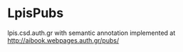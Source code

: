 # LpisPubs
lpis.csd.auth.gr with semantic annotation implemented at http://aibook.webpages.auth.gr/pubs/
